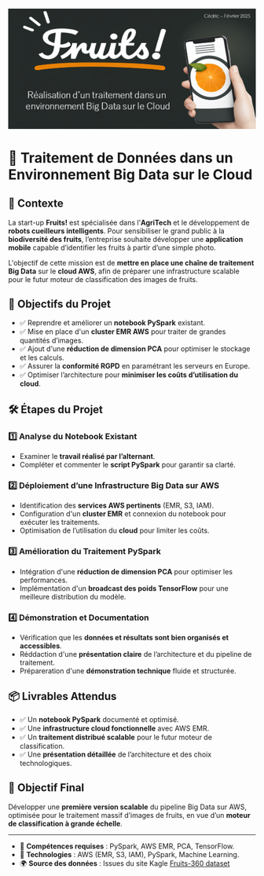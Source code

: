 ![Entete](images/projet.png)

# 📌 Traitement de Données dans un Environnement Big Data sur le Cloud

## 📖 Contexte
La start-up **Fruits!** est spécialisée dans l'**AgriTech** et le développement de **robots cueilleurs intelligents**. Pour sensibiliser le grand public à la **biodiversité des fruits**, l’entreprise souhaite développer une **application mobile** capable d’identifier les fruits à partir d’une simple photo.

L'objectif de cette mission est de **mettre en place une chaîne de traitement Big Data** sur le **cloud AWS**, afin de préparer une infrastructure scalable pour le futur moteur de classification des images de fruits.

## 🎯 Objectifs du Projet
- ✅ Reprendre et améliorer un **notebook PySpark** existant.
- ✅ Mise en place d'un **cluster EMR AWS** pour traiter de grandes quantités d’images.
- ✅ Ajout d'une **réduction de dimension PCA** pour optimiser le stockage et les calculs.
- ✅ Assurer la **conformité RGPD** en paramétrant les serveurs en Europe.
- ✅ Optimiser l’architecture pour **minimiser les coûts d’utilisation du cloud**.

## 🛠️ Étapes du Projet

### 1️⃣ **Analyse du Notebook Existant**
- Examiner le **travail réalisé par l’alternant**.
- Compléter et commenter le **script PySpark** pour garantir sa clarté.

### 2️⃣ **Déploiement d’une Infrastructure Big Data sur AWS**
- Identification des **services AWS pertinents** (EMR, S3, IAM).
- Configuration d'un **cluster EMR** et connexion du notebook pour exécuter les traitements.
- Optimisation de l’utilisation du **cloud** pour limiter les coûts.

### 3️⃣ **Amélioration du Traitement PySpark**
- Intégration d'une **réduction de dimension PCA** pour optimiser les performances.
- Implémentation d'un **broadcast des poids TensorFlow** pour une meilleure distribution du modèle.

### 4️⃣ **Démonstration et Documentation**
- Vérification que les **données et résultats sont bien organisés et accessibles**.
- Réddaction d'une **présentation claire** de l’architecture et du pipeline de traitement.
- Prépareration d'une **démonstration technique** fluide et structurée.

## 📦 Livrables Attendus
- ✅ Un **notebook PySpark** documenté et optimisé.
- ✅ Une **infrastructure cloud fonctionnelle** avec AWS EMR.
- ✅ Un **traitement distribué scalable** pour le futur moteur de classification.
- ✅ Une **présentation détaillée** de l’architecture et des choix technologiques.

## 🚀 Objectif Final
Développer une **première version scalable** du pipeline Big Data sur AWS, optimisée pour le traitement massif d’images de fruits, en vue d’un **moteur de classification à grande échelle**.

---
- 👥 **Compétences requises** : PySpark, AWS EMR, PCA, TensorFlow.
- 📅 **Technologies** : AWS (EMR, S3, IAM), PySpark, Machine Learning.
- 🌍 **Source des données** : Issues du site Kagle [Fruits-360 dataset](https://www.kaggle.com/datasets/moltean/fruits)